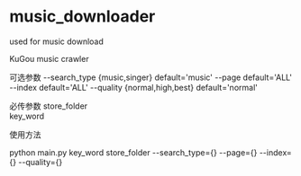 # music_downloader
used for music download

KuGou music crawler 

可选参数
--search_type {music,singer}       default='music'
--page                             default='ALL'
--index                            default='ALL'
--quality {normal,high,best}       default='normal'

必传参数
store_folder                     
key_word

使用方法

python main.py key_word store_folder --search_type={} --page={} --index={} --quality={}

